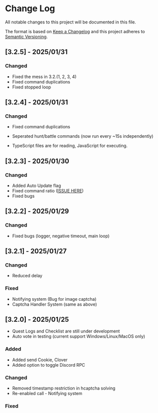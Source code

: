 # Change Log
All notable changes to this project will be documented in this file.
 
The format is based on [Keep a Changelog](http://keepachangelog.com/)
and this project adheres to [Semantic Versioning](http://semver.org/).

## [3.2.5] - 2025/01/31
### Changed
- Fixed the mess in 3.2.(1, 2, 3, 4)
- Fixed command duplications
- Fixed stopped loop

## [3.2.4] - 2025/01/31

### Changed
- Fixed command duplications
- Seperated hunt/battle commands (now run every ~15s independently)

- TypeScript files are for reading, JavaScript for executing.

## [3.2.3] - 2025/01/30 
### Changed

- Added Auto Update flag
- Fixed command ratio ([ISSUE HERE](https://github.com/Kyou-Izumi/advanced-discord-owo-tool-farm/issues/53))
- Fixed bugs

## [3.2.2] - 2025/01/29

### Changed

- Fixed bugs (logger, negative timeout, main loop)

## [3.2.1] - 2025/01/27

### Changed

- Reduced delay

### Fixed

- Notifying system (Bug for image captcha)
- Captcha Handler System (same as above)

## [3.2.0] - 2025/01/25

- Quest Logs and Checklist are still under development
- Auto vote in testing (current support Windows/Linux/MacOS only)

### Added

- Added send Cookie, Clover
- Added option to toggle Discord RPC

### Changed

- Removed timestamp restriction in hcaptcha solving
- Re-enabled call - Notifying system

### Fixed

